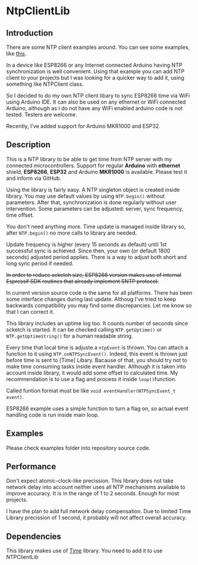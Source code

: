 # NtpClientLib

## Introduction
There are some NTP client examples around. You can see some examples, like [this](https://www.arduino.cc/en/Tutorial/UdpNTPClient).

In a device like ESP8266 or any Internet connected Arduino having NTP synchronization is well convenient. Using that example you can add NTP client to your projects but I was looking for a quicker way to add it, using something like NTPClient class.

So I decided to do my own NTP client libary to sync ESP8266 time via WiFi using Arduino IDE. It can also be used on any ethernet or WiFi connected Arduino, although as I do not have any WiFi enabled arduino code is not tested. Testers are welcome.

Recently, I've added support for Arduino MKR1000 and ESP32.

## Description
This is a NTP library to be able to get time from NTP server with my connected microcontrollers. Support for regular **Arduino** with **ethernet** shield, **ESP8266**, **ESP32** and Arduino **MKR1000** is available. Please test it and inform via GitHub.

Using the library is fairly easy. A NTP singleton object is created inside library. You may use default values by using `NTP.begin()` without parameters. After that, synchronization is done regularly without user intervention. Some parameters can be adjusted: server, sync frequency, time offset.

You don't need anything more. Time update is managed inside library so, after `NTP.begin()` no more calls to library are needed.

Update frequency is higher (every 15 seconds as default) until 1st successful sync is achieved. Since then, your own (or default 1800 seconds) adjusted period applies. There is a way to adjust both short and long sync period if needed.

~~In order to reduce scketch size, ESP8266 version makes use of internal Espressif SDK routines that already implement SNTP protocol.~~

In current version source code is the same for all platforms. There has been some interface changes during last update. Althoug I've tried to keep backwards compatibility you may find some discrepancies. Let me know so that I can correct it.

This library includes an uptime log too. It counts number of seconds since scketch is started. It can be checked calling `NTP.getUptime()` or `NTP.getUptimeString()` for a human readable string.

Every time that local time is adjuste a `ntpEvent` is thrown. You can attach a function to it using `NTP.onNTPSyncEvent()`. Indeed, this event is thrown just before time is sent to [Time] Libary. Bacause of that, you should try not to make time consuming tasks inside event handler. Although it is taken into account inside library, it would add some offset to calculated time. My recommendation is to use a flag and process it inside `loop()`function.

Called funtion format must be like `void eventHandler(NTPSyncEvent_t event)`.

ESP8266 example uses a simple function to turn a flag on, so actual event handling code is run inside main loop.

## Examples

Please check examples folder into repository source code.

## Performance
Don't expect atomic-clock-like precission. This library does not take network delay into account neither uses all NTP mechanisms available to improve accuracy. It is in the range of 1 to 2 seconds. Enough for most projects.

I have the plan to add full network delay compensation. Due to limited Time Library precission of 1 second, it probably will not affect overall accuracy.

## Dependencies
This library makes use of [Time](https://github.com/PaulStoffregen/Time.git) library. You need to add it to use NTPClientLib

